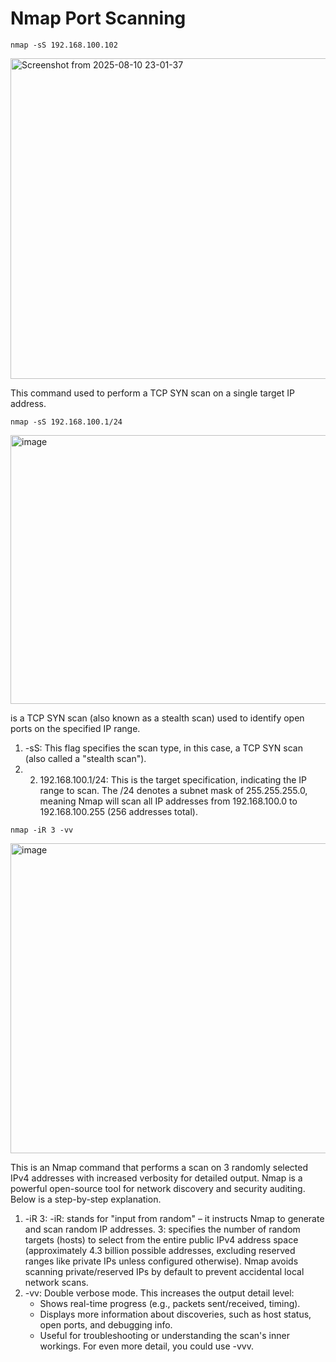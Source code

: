 # Nmap Port Scanning




```
nmap -sS 192.168.100.102
```

<img width="654" height="513" alt="Screenshot from 2025-08-10 23-01-37" src="https://github.com/user-attachments/assets/ff196374-8607-4b07-a408-64bf7baaffb6" />

This command used to perform a TCP SYN scan on a single target IP address.

```
nmap -sS 192.168.100.1/24
```

<img width="586" height="430" alt="image" src="https://github.com/user-attachments/assets/e54d7b4b-8294-4be7-84ff-2b80b292520a" />


is a TCP SYN scan (also known as a stealth scan) used to identify open ports on the specified IP range.
1. -sS: This flag specifies the scan type, in this case, a TCP SYN scan (also called a "stealth scan").
2. 2. 192.168.100.1/24: This is the target specification, indicating the IP range to scan. The /24 denotes a subnet mask of 255.255.255.0, meaning Nmap will scan all IP addresses from 192.168.100.0 to 192.168.100.255 (256 addresses total).

```
nmap -iR 3 -vv
```

<img width="599" height="496" alt="image" src="https://github.com/user-attachments/assets/3b58b03a-37e4-422c-ad77-ff80917b5e29" />

This is an Nmap command that performs a scan on 3 randomly selected IPv4 addresses with increased verbosity for detailed output. Nmap is a powerful open-source tool for network discovery and security auditing. Below is a step-by-step explanation.
1. -iR 3:
   -iR: stands for "input from random" – it instructs Nmap to generate and scan random IP addresses.
    3: specifies the number of random targets (hosts) to select from the entire public IPv4 address space (approximately 4.3 billion possible addresses, excluding reserved ranges like private IPs unless configured otherwise).
Nmap avoids scanning private/reserved IPs by default to prevent accidental local network scans.
2. -vv: Double verbose mode. This increases the output detail level:
   - Shows real-time progress (e.g., packets sent/received, timing).
   - Displays more information about discoveries, such as host status, open ports, and debugging info.
   - Useful for troubleshooting or understanding the scan's inner workings. For even more detail, you could use -vvv.


  
